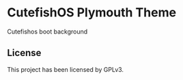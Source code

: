 # CutefishOS Plymouth Theme

Cutefishos boot background

## License

This project has been licensed by GPLv3.
